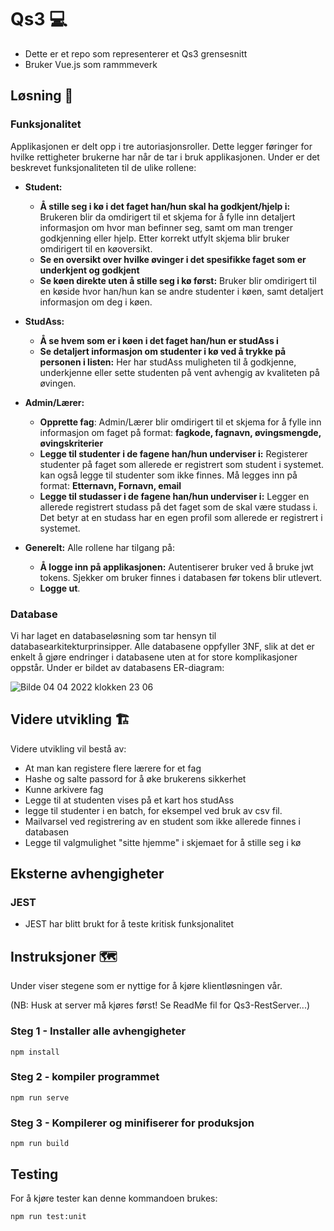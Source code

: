 # Qs3 💻
- Dette er et repo som representerer et Qs3 grensesnitt 
- Bruker Vue.js som rammmeverk 


## Løsning 📜

### Funksjonalitet

Applikasjonen er delt opp i tre autoriasjonsroller. Dette legger føringer for hvilke rettigheter brukerne har når de tar i bruk applikasjonen. Under er det beskrevet funksjonaliteten til de ulike rollene:

   * **Student:**
      * **Å stille seg i kø i det faget han/hun skal ha godkjent/hjelp i:** Brukeren blir da omdirigert til et skjema for å fylle inn detaljert informasjon om hvor man befinner seg, samt om man trenger godkjenning eller hjelp. Etter korrekt utfylt skjema blir bruker omdirigert til en køoversikt.
      * **Se en oversikt over hvilke øvinger i det spesifikke faget som er underkjent og godkjent** 
      * **Se køen direkte uten å stille seg i kø først:** Bruker blir omdirigert til en køside hvor han/hun kan se andre studenter i køen, samt detaljert informasjon om deg i køen. 
   
   * **StudAss:** 
      * **Å se hvem som er i køen i det faget han/hun er studAss i**
      * **Se detaljert informasjon om studenter i kø ved å trykke på personen i listen:** Her har studAss muligheten til å godkjenne, underkjenne eller sette studenten på vent avhengig av kvaliteten på øvingen.
   
   * **Admin/Lærer:**
      * **Opprette fag**: Admin/Lærer blir omdirigert til et skjema for å fylle inn informasjon om faget på format: **fagkode, fagnavn, øvingsmengde, øvingskriterier** 
      *  **Legge til studenter i de fagene han/hun underviser i:** Registerer studenter på faget som allerede er registrert som student i systemet. kan også legge til studenter som ikke finnes. Må legges inn på format: **Etternavn, Fornavn, email**
      *  **Legge til studasser i de fagene han/hun underviser i:**  Legger en allerede registrert studass på det faget som de skal være studass i. Det betyr at en studass har en egen profil som allerede er registrert i systemet. 

* **Generelt:**
 Alle rollene har tilgang på:
  * **Å logge inn på applikasjonen:** Autentiserer bruker ved å bruke jwt tokens. Sjekker om bruker finnes i databasen før tokens blir utlevert. 
  * **Logge ut**. 

   
 ### Database

Vi har laget en databaseløsning som tar hensyn til databasearkitekturprinsipper. Alle databasene oppfyller 3NF, slik at det er enkelt å gjøre endringer i databasene uten at for store komplikasjoner oppstår. Under er bildet av databasens ER-diagram:

![Bilde 04 04 2022 klokken 23 06](https://user-images.githubusercontent.com/91839835/161632312-7047729b-bed8-4495-bd67-c724fe20ae90.jpg)


## Videre utvikling 🏗️

Videre utvikling vil bestå av:
* At man kan registere flere lærere for et fag
* Hashe og salte passord for å øke brukerens sikkerhet 
* Kunne arkivere fag
* Legge til at studenten vises på et kart hos studAss
* legge til studenter i en batch, for eksempel ved bruk av csv fil.
* Mailvarsel ved registrering av en student som ikke allerede finnes i databasen 
* Legge til valgmulighet "sitte hjemme" i skjemaet for å stille seg i kø

## Eksterne avhengigheter 

### JEST
- JEST har blitt brukt for å teste kritisk funksjonalitet


## Instruksjoner 🗺️
Under viser stegene som er nyttige for å kjøre klientløsningen vår. 

(NB: Husk at server må kjøres først! Se ReadMe fil for Qs3-RestServer...)

### Steg 1 -  Installer alle avhengigheter 
```
npm install
```

### Steg 2 - kompiler programmet
```
npm run serve
```

### Steg 3 - Kompilerer og minifiserer for produksjon
```
npm run build
```

## Testing
For å kjøre tester kan denne kommandoen brukes:
```
npm run test:unit
```





